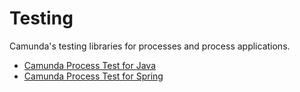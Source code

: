 # Testing

Camunda's testing libraries for processes and process applications.

- [Camunda Process Test for Java](camunda-process-test-java)
- [Camunda Process Test for Spring](camunda-process-test-spring)

